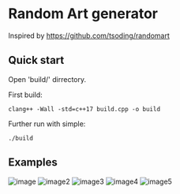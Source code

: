 # Random Art generator

Inspired by <https://github.com/tsoding/randomart>

## Quick start

Open 'build/' dirrectory.

First build:

```console
clang++ -Wall -std=c++17 build.cpp -o build
```

Further run with simple:

```console
./build
```

## Examples 

![image](build/output/1731845589.ppm)
![image2](build/output/1731845715.ppm)
![image3](build/output/1731845961.ppm)
![image4](build/output/1731845968.ppm)
![image5](build/output/1731846570.ppm)
